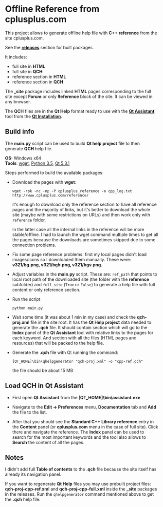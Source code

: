 
# Offline Reference from cplusplus.com 

This project allows to generate offline help file with **C++ reference** from the site cplusplus.com.

See the [**releases**](https://github.com/mortalis13/cplusplus.com-reference-offline/releases) section for built packages.

It includes:

- full site in **HTML**
- full site in **QCH**
- reference section in **HTML**
- reference section in **QCH**

The **_site** package includes linked **HTML** pages corresponding to the full site except **Forum** or only **Reference** block of the site. It can be viewed in any browser.

The **QCH** files are in the **Qt Help** format ready to use with the [**Qt Assistant**](http://doc.qt.io/qt-5/assistant-quick-guide.html) tool from the [**Qt Installation**](https://download.qt.io/archive/qt/5.3/5.3.1/).

## Build info

The **main.py** script can be used to build **Qt help project** file to then generate **QCH** help file.

**OS:** Windows x64 <br>
**Tools**: [wget](http://gnuwin32.sourceforge.net/packages/wget.htm), [Python 3.5](https://www.python.org/downloads/release/python-350/), [Qt 5.3.1](https://download.qt.io/archive/qt/5.3/5.3.1/)

Steps performed to build the available packages:

- Download the pages with **wget**:

      wget -rpk -nc -np -P cplusplus_reference -o cpp_log.txt http://www.cplusplus.com/reference/

  it's enough to download only the reference section to have all reference pages and the majority of links, but it's better to download the whole site (maybe with some restrictions on URLs) and then work only with `reference` folder.
  
  In the latter case all the internal links in the reference will be more stable/offline. I had to launch the wget command multiple times to get all the pages because the downloads are sometimes skipped due to some connection problems.
  
- Fix some page reference problems: first my local pages didn't load images/icons so I downloaded them manually. These were: **v321/bg.png, v321/bgh.png, v321/bgv.png**.

- Adjust variables in the **main.py** script. These are: `ref_path` that points to local root path of the downloaded site (the folder with the **reference** subfolder) and `full_site` (`True` or `False`) to generate a help file with full content or only reference section.

- Run the script

      python main.py

- Wait some time (it was about 1 min in my case) and check the **qch-proj.xml** file in the site root. It has the **Qt Help project** data needed to generate the **.qch** file. It should contain **<keywords>** section which will go to the **Index** panel of the **Qt Assistant** tool with relative links to the pages for each keyword. And **<files>** section with all the files (HTML pages and resources) that will be packed to the help file.

- Generate the **.qch** file with Qt running the command:

      [QT_HOME]\bin\qhelpgenerator "qch-proj.xml" -o "cpp-ref.qch"

  the file should be about 15 MB

## Load **QCH** in **Qt Assistant**

- First open **Qt Assistant** from the **[QT_HOME]\bin\assistant.exe**

- Navigate to the **Edit -> Preferences** menu, **Documentation** tab and **Add** the file to the list.

- After that you should see the **Standard C++ Library reference** entry in the **Content** panel (or **cplusplus.com** menu in the case of full site). Click there and navigate the reference. The **Index** panel can be used to search for the most important keywords and the tool also allows to **Search** the content of all the pages.

## Notes

I didn't add full **Table of contents** to the **.qch** file because the site itself has already its navigation panel.

If you want to regenerate **Qt Help** files you may use prebuilt project files: **qch-proj-cpp-ref.xml** and **qch-proj-cpp-full.xml** inside the **_site** packages in the releases. Run the `qhelpgenerator` command mentioned above to get the **.qch** help file.
